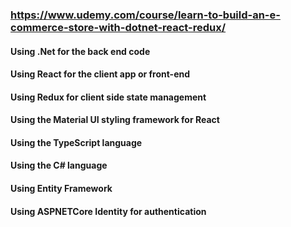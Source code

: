 ### https://www.udemy.com/course/learn-to-build-an-e-commerce-store-with-dotnet-react-redux/

#### Using .Net for the back end code
#### Using React for the client app or front-end
#### Using Redux for client side state management
#### Using the Material UI styling framework for React
#### Using the TypeScript language
#### Using the C# language
#### Using Entity Framework
#### Using ASPNETCore Identity for authentication
